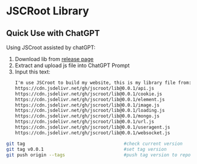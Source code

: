 # JSCRoot Library

## Quick Use with ChatGPT

Using JSCroot assisted by chatGPT:
1. Download lib from [release page](https://github.com/jscroot/lib/releases)
2. Extract and upload js file into ChatGPT Prompt
3. Input this text:
   ```txt
   I'm use JSCroot to build my website, this is my library file from:
   https://cdn.jsdelivr.net/gh/jscroot/lib@0.0.1/api.js
   https://cdn.jsdelivr.net/gh/jscroot/lib@0.0.1/cookie.js
   https://cdn.jsdelivr.net/gh/jscroot/lib@0.0.1/element.js
   https://cdn.jsdelivr.net/gh/jscroot/lib@0.0.1/image.js
   https://cdn.jsdelivr.net/gh/jscroot/lib@0.0.1/loading.js
   https://cdn.jsdelivr.net/gh/jscroot/lib@0.0.1/mongo.js
   https://cdn.jsdelivr.net/gh/jscroot/lib@0.0.1/url.js
   https://cdn.jsdelivr.net/gh/jscroot/lib@0.0.1/useragent.js
   https://cdn.jsdelivr.net/gh/jscroot/lib@0.0.1/websocket.js
   ```

```sh
git tag                                 	#check current version
git tag v0.0.1                          	#set tag version
git push origin --tags                      #push tag version to repo
```